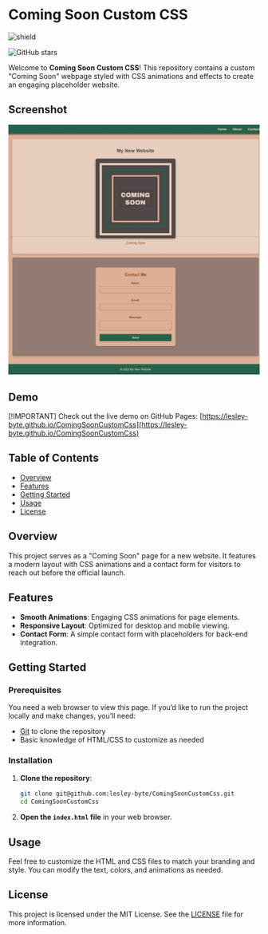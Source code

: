 # Coming Soon Custom CSS

![shield](https://img.shields.io/badge/Licensed-MIT-brightgreen)

![GitHub stars](https://img.shields.io/github/stars/lesley-byte/ComingSoonCustomCss?style=social)

Welcome to **Coming Soon Custom CSS**! This repository contains a custom "Coming Soon" webpage styled with CSS animations and effects to create an engaging placeholder website.

## Screenshot

![Coming Soon Page Screenshot](./assets/images/screenshot.jpeg)

## Demo

[!IMPORTANT]
Check out the live demo on GitHub Pages: [https://lesley-byte.github.io/ComingSoonCustomCss](https://lesley-byte.github.io/ComingSoonCustomCss)

## Table of Contents

- [Overview](#overview)
- [Features](#features)
- [Getting Started](#getting-started)
- [Usage](#usage)
- [License](#license)

## Overview

This project serves as a "Coming Soon" page for a new website. It features a modern layout with CSS animations and a contact form for visitors to reach out before the official launch.

## Features

- **Smooth Animations**: Engaging CSS animations for page elements.
- **Responsive Layout**: Optimized for desktop and mobile viewing.
- **Contact Form**: A simple contact form with placeholders for back-end integration.

## Getting Started

### Prerequisites

You need a web browser to view this page. If you’d like to run the project locally and make changes, you’ll need:

- [Git](https://git-scm.com/) to clone the repository
- Basic knowledge of HTML/CSS to customize as needed

### Installation

1. **Clone the repository**:

   ```bash
   git clone git@github.com:lesley-byte/ComingSoonCustomCss.git
   cd ComingSoonCustomCss
   ```

2. **Open the `index.html` file** in your web browser.

## Usage

Feel free to customize the HTML and CSS files to match your branding and style. You can modify the text, colors, and animations as needed.

## License

This project is licensed under the MIT License. See the [LICENSE](LICENSE) file for more information.
